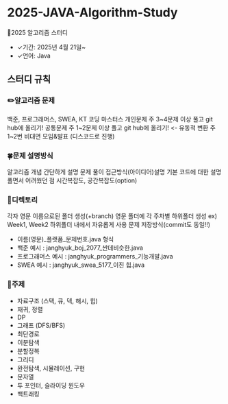 # 2025-JAVA-Algorithm-Study

📓2025 알고리즘 스터디

- ✓기간: 2025년 4월 21일~
- ✓언어: Java

## 스터디 규칙 

### ✏️알고리즘 문제

백준, 프로그래머스, SWEA, KT 코딩 마스터스
개인문제 주 3~4문제 이상 풀고 git hub에 올리기!
공통문제 주 1~2문제 이상 풀고 git hub에 올리기! <- 유동적 변환
주 1~2번 비대면 모임&발표 (디스코드로 진행)

### 🍀문제 설명방식

알고리즘 개념 간단하게 설명
문제 풀이 접근방식(아이디어)설명
기본 코드에 대한 설명
풀면서 어려웠던 점
시간복잡도, 공간복잡도(option)

### 📂디렉토리 

각자 영문 이름으로된 폴더 생성(+branch)
영문 폴더에 각 주차별 하위폴더 생성 ex) Week1, Week2
하위폴더 내에서 자유롭게 사용
문제 저장방식(commit도 동일!!)
 - 이름(영문)_플랫폼_문제번호.java 형식
 - 백준 예시 : janghyuk_boj_2077_싼데비슷한.java
 - 프로그래머스 예시 : janghyuk_programmers_기능개발.java
 - SWEA 예시 : janghyuk_swea_5177_이진 힙.java

### 📖주제
 - 자료구조 (스택, 큐, 덱, 해시, 힙)
 - 재귀, 정렬
 - DP
 - 그래프 (DFS/BFS)
 - 최단경로
 - 이분탐색
 - 분할정복
 - 그리디
 - 완전탐색, 시뮬레이션, 구현
 - 문자열
 - 투 포인터, 슬라이딩 윈도우
 - 백트래킹

